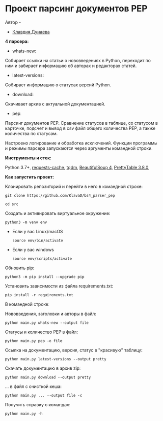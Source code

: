 # Проект парсинг документов PEP

Автор - 
*   [Клавдия Дунаева](https://www.t.me/klodunaeva)


**4 парсера:**

* whats-new:

Собирает ссылки на статьи о нововведениях в Python,
переходит по ним и забирает информацию об авторах и редакторах статей.
* latest-versions:

Собирает информацию о статусах версий Python.
* download:

Скачивает архив с актуальной документацией.
* pep:

Парсинг документов PEP. Сравнение статусов в таблице, со статусом в карточке, 
подсчет и вывод в csv файл общего количества PEP, а также количества по статусам.

Настроено логирование и обработка исключений.
Функции программы и режимы парсера запускаются через аргументы командной строки.

**Инструменты и стек:**

Python 3.7+, 
[requests-cache](https://requests-cache.readthedocs.io/en/latest/user_guide.html),
[tqdm](https://github.com/tqdm/tqdm),
[BeautifulSoup 4](https://beautiful-soup-4.readthedocs.io/en/latest/#), 
[PrettyTable 3.8.0](https://pypi.org/project/prettytable/),


**Как запустить проект:**

Клонировать репозиторий и перейти в него в командной строке:

```
git clone https://github.com/KlavaD/bs4_parser_pep
```

```
cd src
```

Создать и активировать виртуальное окружение:

```
python3 -m venv env
```

* Если у вас Linux/macOS

    ```
    source env/bin/activate
    ```

* Если у вас windows

    ```
    source env/scripts/activate
    ```

Обновить pip:

```
python3 -m pip install --upgrade pip
```

Установить зависимости из файла requirements.txt:

```
pip install -r requirements.txt
```

В командной строке:

Нововведения, заголовки и авторы в файл: 
```
python main.py whats-new --output file
```
Статусы и количество PEP в файл:
```
python main.py pep -o file
```
Ссылка на документацию, версия, статус в "красивую" таблицу: 
```
python main.py latest-versions --output pretty
```
Скачать документацию в архив zip: 
```
python main.py download --output pretty
```
... в файл с очисткой кеша: 
```
python main.py ... --output file -c
```
Получить справку о командах: 
```
python main.py -h
```